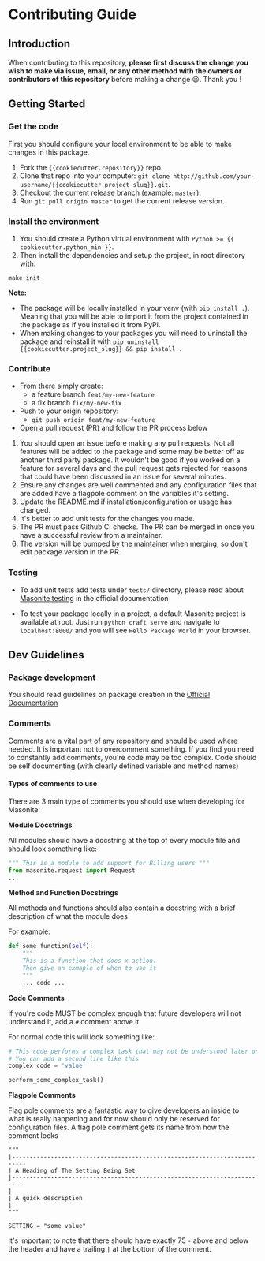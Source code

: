 # Contributing Guide

## Introduction

When contributing to this repository, **please first discuss the change you wish to make via issue, email, or any other method with the owners or contributors of this repository** before making a change 😃. Thank you !

## Getting Started

### Get the code

First you should configure your local environment to be able to make changes in this package.

1. Fork the `{{cookiecutter.repository}}` repo.
2. Clone that repo into your computer: `git clone http://github.com/your-username/{{cookiecutter.project_slug}}.git`.
3. Checkout the current release branch \(example: `master`\).
4. Run `git pull origin master` to get the current release version.

### Install the environment

1. You should create a Python virtual environment with `Python >= {{ cookiecutter.python_min }}`.
2. Then install the dependencies and setup the project, in root directory with:

```
make init
```

**Note:**

- The package will be locally installed in your venv (with `pip install .`). Meaning that you will be
  able to import it from the project contained in the package as if you installed it from PyPi.
- When making changes to your packages you will need to uninstall the package and reinstall it with
  `pip uninstall {{cookiecutter.project_slug}} && pip install .`

### Contribute

- From there simply create:
  - a feature branch `feat/my-new-feature`
  - a fix branch `fix/my-new-fix`
- Push to your origin repository:
  - `git push origin feat/my-new-feature`
- Open a pull request (PR) and follow the PR process below

1. You should open an issue before making any pull requests. Not all features will be added to the package and some may be better off as another third party package. It wouldn't be good if you worked on a feature for several days and the pull request gets rejected for reasons that could have been discussed in an issue for several minutes.
2. Ensure any changes are well commented and any configuration files that are added have a flagpole comment on the variables it's setting.
3. Update the README.md if installation/configuration or usage has changed.
4. It's better to add unit tests for the changes you made.
5. The PR must pass Github CI checks. The PR can be merged in once you have a successful review from a maintainer.
6. The version will be bumped by the maintainer when merging, so don't edit package version in the PR.

### Testing

- To add unit tests add tests under `tests/` directory, please read about [Masonite
  testing](https://docs.masoniteproject.com/useful-features/testing) in the official
  documentation

- To test your package locally in a project, a default Masonite project is available
  at root. Just run `python craft serve` and navigate to `localhost:8000/` and
  you will see `Hello Package World` in your browser.

## Dev Guidelines

### Package development

You should read guidelines on package creation in the [Official Documentation](https://docs.masoniteproject.com/advanced/creating-packages)

### Comments

Comments are a vital part of any repository and should be used where needed. It is important not to overcomment something. If you find you need to constantly add comments, you're code may be too complex. Code should be self documenting \(with clearly defined variable and method names\)

#### Types of comments to use

There are 3 main type of comments you should use when developing for Masonite:

**Module Docstrings**

All modules should have a docstring at the top of every module file and should look something like:

```python
""" This is a module to add support for Billing users """
from masonite.request import Request
...
```

**Method and Function Docstrings**

All methods and functions should also contain a docstring with a brief description of what the module does

For example:

```python
def some_function(self):
    """
    This is a function that does x action.
    Then give an exmaple of when to use it
    """
    ... code ...
```

**Code Comments**

If you're code MUST be complex enough that future developers will not understand it, add a `#` comment above it

For normal code this will look something like:

```python
# This code performs a complex task that may not be understood later on
# You can add a second line like this
complex_code = 'value'

perform_some_complex_task()
```

**Flagpole Comments**

Flag pole comments are a fantastic way to give developers an inside to what is really happening and for now should only be reserved for configuration files. A flag pole comment gets its name from how the comment looks

```text
"""
|--------------------------------------------------------------------------
| A Heading of The Setting Being Set
|--------------------------------------------------------------------------
|
| A quick description
|
"""

SETTING = "some value"
```

It's important to note that there should have exactly 75 `-` above and below the header and have a trailing `|` at the bottom of the comment.
